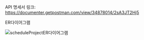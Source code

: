 API 명세서 링크: https://documenter.getpostman.com/view/34878014/2sA3JT2Hj5

ER다이어그램



![scheduleProjectER다이어그램](https://github.com/tjdrbs0712/scheduleProject/assets/102494118/36ef6490-c012-4cd2-85af-f7ef0ce110a3)
